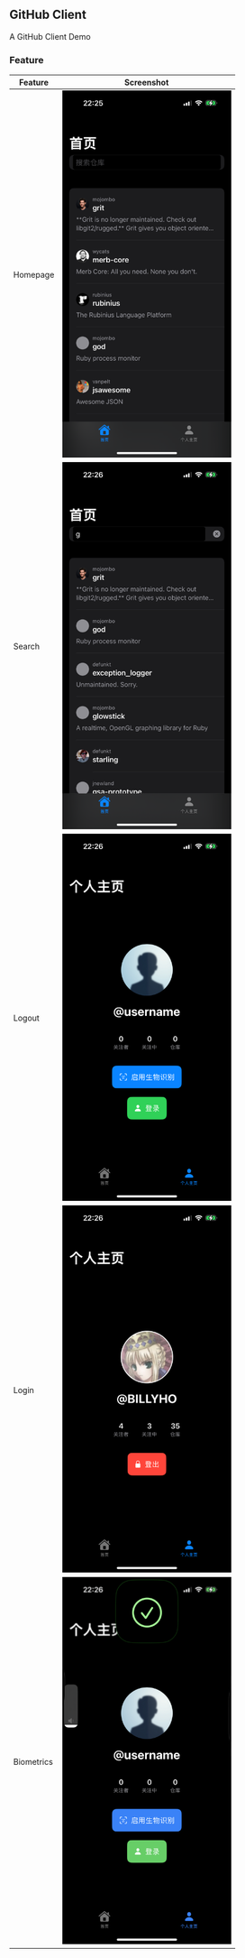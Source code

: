 ## GitHub Client

A GitHub Client Demo

### Feature

| Feature | Screenshot |
|---------|------------|
| Homepage | <img src="screenshot/homepage.PNG" width="300"> |
| Search | <img src="screenshot/search.PNG" width="300"> |
| Logout | <img src="screenshot/logout.PNG" width="300"> |
| Login | <img src="screenshot/login.PNG" width="300"> |
| Biometrics | <img src="screenshot/biometrics.PNG" width="300"> |


